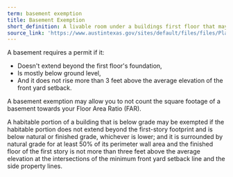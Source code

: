 ```yaml
---
term: basement exemption
title: Basement Exemption
short_definition: A livable room under a buildings first floor that may not need a permit. Learn more.
source_link: 'https://www.austintexas.gov/sites/default/files/files/Planning/Applications_Forms/new_con_addtn_app_AWU.pdf,New Construction Application'
---
```



A basement requires a permit if it:

* Doesn't extend beyond the first floor's foundation,
* Is mostly below ground level,
* And it does not rise more than 3 feet above the average elevation of the front yard setback.

A basement exemption may allow you to not count the square footage of a basement towards your Floor Area Ratio (FAR).

A habitable portion of a building that is below grade may be exempted if the habitable portion does not extend beyond the first-story footprint and is below natural or finished grade, whichever is lower; and it is surrounded by natural grade for at least 50% of its perimeter wall area and the finished floor of the first story is not more than three feet above the average elevation at the intersections of the minimum front yard setback line and the side property lines.